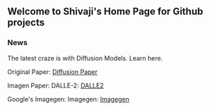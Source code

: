 ## Welcome to Shivaji's Home Page for Github projects

### News
The latest craze is with Diffusion Models. Learn here.

Original Paper:
 [Diffusion Paper](https://arxiv.org/pdf/1612.00005.pdf)

Imagen Paper:
  DALLE-2: [DALLE2](https://arxiv.org/pdf/2204.06125.pdf)
  
 Google's Imagegen:
   Imagegen: [Imagegen](https://arxiv.org/abs/2205.11487)


